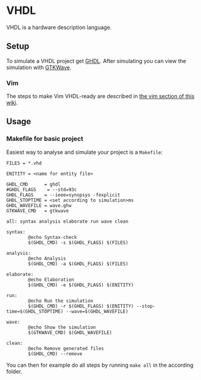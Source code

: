 # VHDL

VHDL is a hardware description language.

## Setup

To simulate a VHDL project get [GHDL](https://github.com/ghdl/ghdl).
After simulating you can view the simulation with [GTKWave](https://github.com/gtkwave/gtkwave).

### Vim

The steps to make Vim VHDL-ready are described in [the vim section of this wiki](../linux/vim/vhdl.md).

## Usage

### Makefile for basic project

Easiest way to analyse and simulate your project is a `Makefile`:

```make
FILES = *.vhd

ENITITY = <name for entity file>

GHDL_CMD      = ghdl
#GHDL_FLAGS    = --std=93c
GHDL_FLAGS    = --ieee=synopsys -fexplicit
GHDL_STOPTIME = <set according to simulation>ms
GHDL_WAVEFILE = wave.ghw
GTKWAVE_CMD   = gtkwave

all: syntax analysis elaborate run wave clean

syntax:
        @echo Syntax-check
        $(GHDL_CMD) -s $(GHDL_FLAGS) $(FILES)

analysis:
        @echo Analysis
        $(GHDL_CMD) -a $(GHDL_FLAGS) $(FILES)

elaborate:
        @echo Elaboration
        $(GHDL_CMD) -e $(GHDL_FLAGS) $(ENITITY)

run:
        @echo Run the simulation
        $(GHDL_CMD) -r $(GHDL_FLAGS) $(ENITITY) --stop-time=$(GHDL_STOPTIME) --wave=$(GHDL_WAVEFILE)

wave:
        @echo Show the simulation
        $(GTKWAVE_CMD) $(GHDL_WAVEFILE)

clean:
        @echo Remove generated files
        $(GHDL_CMD) --remove
```

You can then for example do all steps by running `make all` in the according folder.

